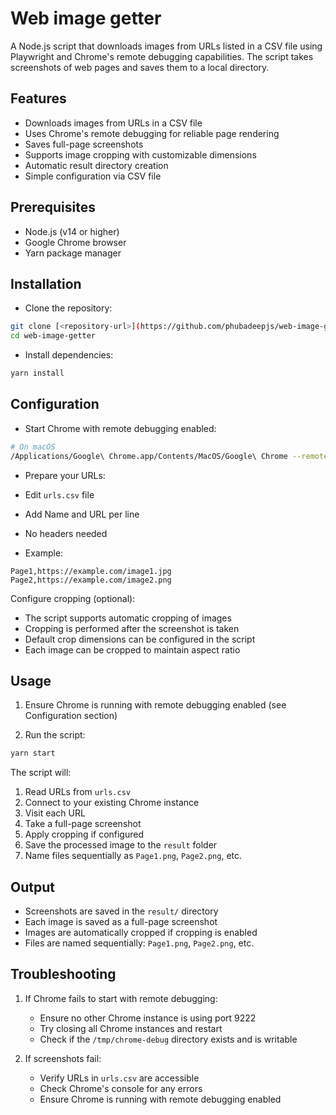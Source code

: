 # Web image getter

A Node.js script that downloads images from URLs listed in a CSV file using Playwright and Chrome's remote debugging capabilities. The script takes screenshots of web pages and saves them to a local directory.

## Features

- Downloads images from URLs in a CSV file
- Uses Chrome's remote debugging for reliable page rendering
- Saves full-page screenshots
- Supports image cropping with customizable dimensions
- Automatic result directory creation
- Simple configuration via CSV file

## Prerequisites

- Node.js (v14 or higher)
- Google Chrome browser
- Yarn package manager

## Installation

- Clone the repository:

```bash
git clone [<repository-url>](https://github.com/phubadeepjs/web-image-getter.git)
cd web-image-getter
```

- Install dependencies:

```bash
yarn install
```

## Configuration

- Start Chrome with remote debugging enabled:

```bash
# On macOS
/Applications/Google\ Chrome.app/Contents/MacOS/Google\ Chrome --remote-debugging-port=9222 --user-data-dir="/tmp/chrome-debug"
```

- Prepare your URLs:

- Edit `urls.csv` file
- Add Name and URL per line
- No headers needed
- Example:

```text
Page1,https://example.com/image1.jpg
Page2,https://example.com/image2.png
```

Configure cropping (optional):

- The script supports automatic cropping of images
- Cropping is performed after the screenshot is taken
- Default crop dimensions can be configured in the script
- Each image can be cropped to maintain aspect ratio

## Usage

1. Ensure Chrome is running with remote debugging enabled (see Configuration section)

2. Run the script:

```bash
yarn start
```

The script will:

1. Read URLs from `urls.csv`
2. Connect to your existing Chrome instance
3. Visit each URL
4. Take a full-page screenshot
5. Apply cropping if configured
6. Save the processed image to the `result` folder
7. Name files sequentially as `Page1.png`, `Page2.png`, etc.

## Output

- Screenshots are saved in the `result/` directory
- Each image is saved as a full-page screenshot
- Images are automatically cropped if cropping is enabled
- Files are named sequentially: `Page1.png`, `Page2.png`, etc.

## Troubleshooting

1. If Chrome fails to start with remote debugging:

   - Ensure no other Chrome instance is using port 9222
   - Try closing all Chrome instances and restart
   - Check if the `/tmp/chrome-debug` directory exists and is writable

2. If screenshots fail:

   - Verify URLs in `urls.csv` are accessible
   - Check Chrome's console for any errors
   - Ensure Chrome is running with remote debugging enabled
